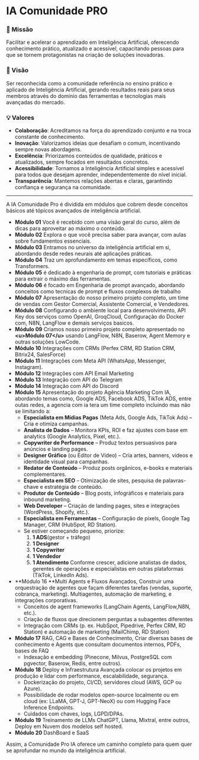 # IA Comunidade PRO

### 🚀 Missão

Facilitar e acelerar o aprendizado em Inteligência Artificial, oferecendo conhecimento prático, atualizado e acessível, capacitando pessoas para que se tornem protagonistas na criação de soluções inovadoras.

### 🔭 Visão

Ser reconhecida como a comunidade referência no ensino prático e aplicado de Inteligência Artificial, gerando resultados reais para seus membros através do domínio das ferramentas e tecnologias mais avançadas do mercado.

### 💡 Valores

* **Colaboração**: Acreditamos na força do aprendizado conjunto e na troca constante de conhecimento.
* **Inovação**: Valorizamos ideias que desafiam o comum, incentivando sempre novas abordagens.
* **Excelência**: Priorizamos conteúdos de qualidade, práticos e atualizados, sempre focados em resultados concretos.
* **Acessibilidade**: Tornamos a Inteligência Artificial simples e acessível para todos que desejam aprender, independentemente do nível inicial.
* **Transparência**: Mantemos relações abertas e claras, garantindo confiança e segurança na comunidade.

***

A IA Comunidade Pro é dividida em módulos que cobrem desde conceitos básicos até tópicos avançados de inteligência artificial.

* **Módulo 01** Você é recebido com uma visão geral do curso, além de dicas para aproveitar ao máximo o conteúdo.
* **Módulo 02** Explora o que você precisa saber para avançar, com aulas sobre fundamentos essenciais.
* **Módulo 03** Entramos no universo da inteligência artificial em si, abordando desde redes neurais até aplicações práticas.
* **Módulo 04** Traz um aprofundamento em temas específicos, como Transformers.
* **Módulo 05** é dedicado à engenharia de prompt, com tutoriais e práticas para extrair o máximo das ferramentas.
* **Módulo 06** é focado em Engenharia de prompt avançado, abordando conceitos como tecnicas de prompt e fluxos complexos de trabalho
* **Módulo 07** Apresentação do nosso primeiro projeto completo, um time de vendas com Gestor Comercial, Assistente Comercial, e Vendedores.
* **Módulo 08** Configurando o ambiente local para desenvolvimento, API Key dos serviços como OpenAI, GroqCloud, Configuração do Docker com, N8N, LangFlow e demais serviços basicos.
* **Módulo 09** Criamos nosso primeiro projeto completo apresentado no **\<u>Módulo 07\</u>** usando LangFlow, N8N, Baserow, Agent Memory e outras soluções LowCode.
* **Módulo 10** Integrações com CRMs (Perfex CRM, RD Station CRM, Bitrix24, SalesForce)
* **Módulo 11** Integrações com Meta API (WhatsApp, Messenger, Instagram).
* **Módulo 12** Integrações com API Email Marketing
* **Módulo 13** Integração com API do Telegram
* **Módulo 14** Integração com API do Discord
* **Módulo 15** Apresentação do projeto Agência Marketing Com IA, abordando temas como, Google ADS, Facebook ADS, TikTok ADS, entre outas redes, a agencia com ia tera um time completo incluindo mas não se limitando a: 
  * **Especialista em Mídias Pagas** (Meta Ads, Google Ads, TikTok Ads) – Cria e otimiza campanhas.
  * **Analista de Dados** – Monitora KPIs, ROI e faz ajustes com base em analytics (Google Analytics, Pixel, etc.).
  * **Copywriter de Performance** – Produz textos persuasivos para anúncios e landing pages.
  * **Designer Gráfico** (ou Editor de Vídeo) – Cria artes, banners, vídeos e identidade visual para campanhas.
  * **Redator de Conteúdo** – Produz posts orgânicos, e-books e materiais complementares.
  * **Especialista em SEO** – Otimização de sites, pesquisa de palavras-chave e estratégia de conteúdo.
  * **Produtor de Conteúdo** – Blog posts, infográficos e materiais para inbound marketing.
  * **Web Developer**  – Criação de landing pages, sites e integrações (WordPress, Shopify, etc.).
  * **Especialista em Ferramentas** – Configuração de pixels, Google Tag Manager, CRM (HubSpot, RD Station).
  * Se estiver começando pequeno, priorize:
    1. **1 ADS**(gestor + tráfego)
    2. **1 Designer**
    3. **1 Copywriter**
    4. **1 Vendedor**
    5. **1 Atendimento**
    Conforme crescer, adicione analistas de dados, gerentes de operações e especialistas em outras plataformas (TikTok, LinkedIn Ads).
* **Módulo 16 **Multi Agents e Fluxos Avançados, Construir uma orquestração de agentes que façam diferentes tarefas (vendas, suporte, cobrança, marketing). Multiagentes, automação de marketing, e integrações corporativas.
  * Conceitos de agent frameworks (LangChain Agents, LangFlow,N8N, etc.).
  * Criação de fluxos que direcionem perguntas a subagentes diferentes
  * Integração com CRMs (p. ex. HubSpot, Pipedrive, Perfex CRM, RD Station) e automação de marketing (MailChimp, RD Station)
* **Módulo 17** RAG, CAG e Bases de Conhecimento, Criar diversas bases de conhecimento e Agents que consultam documentos internos, PDFs, bases de FAQ
  * Indexação e embedding (Pinecone, Milvus, PostgreSQL com pgvector, Baserow, Redis, entre outros).
* **Módulo 18** Deploy e Infraestrutura Avançada colocar os projetos em produção e lidar com performance, escalabilidade, segurança.
  * Dockerização do projeto, CI/CD, servidores cloud (AWS, GCP ou Azure).
  * Possibilidade de rodar modelos open-source localmente ou em cloud (ex: LLaMA, GPT-J, GPT-NeoX) ou com Hugging Face Inference Endpoints.
  * Cuidados com chaves, logs, LGPD/DPAs.
* **Módulo 19** Treinamento de LLMs ChatGPT, Llama, Mixtral, entre outros, Deploy em Nuvem dos modelos self hosted.
* **Módulo 20** DashBoard e SaaS

Assim, a Comunidade Pro IA oferece um caminho completo para quem quer se aprofundar no mundo da inteligência artificial.
